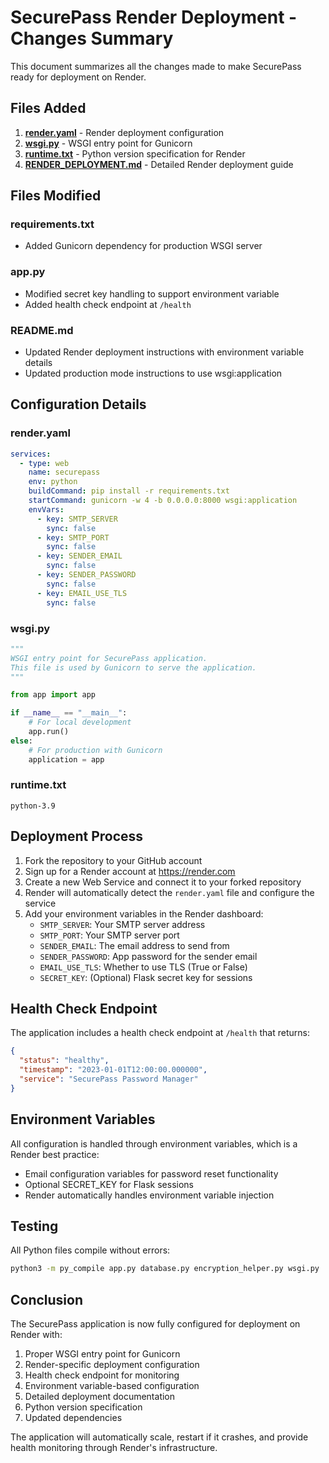 # SecurePass Render Deployment - Changes Summary

This document summarizes all the changes made to make SecurePass ready for deployment on Render.

## Files Added

1. **[render.yaml](file:///Users/ashishmishra/Desktop/Building%20Projects/SecurePass%20Webapp/render.yaml)** - Render deployment configuration
2. **[wsgi.py](file:///Users/ashishmishra/Desktop/Building%20Projects/SecurePass%20Webapp/wsgi.py)** - WSGI entry point for Gunicorn
3. **[runtime.txt](file:///Users/ashishmishra/Desktop/Building%20Projects/SecurePass%20Webapp/runtime.txt)** - Python version specification for Render
4. **[RENDER_DEPLOYMENT.md](file:///Users/ashishmishra/Desktop/Building%20Projects/SecurePass%20Webapp/RENDER_DEPLOYMENT.md)** - Detailed Render deployment guide

## Files Modified

### requirements.txt
- Added Gunicorn dependency for production WSGI server

### app.py
- Modified secret key handling to support environment variable
- Added health check endpoint at `/health`

### README.md
- Updated Render deployment instructions with environment variable details
- Updated production mode instructions to use wsgi:application

## Configuration Details

### render.yaml
```yaml
services:
  - type: web
    name: securepass
    env: python
    buildCommand: pip install -r requirements.txt
    startCommand: gunicorn -w 4 -b 0.0.0.0:8000 wsgi:application
    envVars:
      - key: SMTP_SERVER
        sync: false
      - key: SMTP_PORT
        sync: false
      - key: SENDER_EMAIL
        sync: false
      - key: SENDER_PASSWORD
        sync: false
      - key: EMAIL_USE_TLS
        sync: false
```

### wsgi.py
```python
"""
WSGI entry point for SecurePass application.
This file is used by Gunicorn to serve the application.
"""

from app import app

if __name__ == "__main__":
    # For local development
    app.run()
else:
    # For production with Gunicorn
    application = app
```

### runtime.txt
```
python-3.9
```

## Deployment Process

1. Fork the repository to your GitHub account
2. Sign up for a Render account at https://render.com
3. Create a new Web Service and connect it to your forked repository
4. Render will automatically detect the `render.yaml` file and configure the service
5. Add your environment variables in the Render dashboard:
   - `SMTP_SERVER`: Your SMTP server address
   - `SMTP_PORT`: Your SMTP server port
   - `SENDER_EMAIL`: The email address to send from
   - `SENDER_PASSWORD`: App password for the sender email
   - `EMAIL_USE_TLS`: Whether to use TLS (True or False)
   - `SECRET_KEY`: (Optional) Flask secret key for sessions

## Health Check Endpoint

The application includes a health check endpoint at `/health` that returns:

```json
{
  "status": "healthy",
  "timestamp": "2023-01-01T12:00:00.000000",
  "service": "SecurePass Password Manager"
}
```

## Environment Variables

All configuration is handled through environment variables, which is a Render best practice:

- Email configuration variables for password reset functionality
- Optional SECRET_KEY for Flask sessions
- Render automatically handles environment variable injection

## Testing

All Python files compile without errors:
```bash
python3 -m py_compile app.py database.py encryption_helper.py wsgi.py
```

## Conclusion

The SecurePass application is now fully configured for deployment on Render with:

1. Proper WSGI entry point for Gunicorn
2. Render-specific deployment configuration
3. Health check endpoint for monitoring
4. Environment variable-based configuration
5. Detailed deployment documentation
6. Python version specification
7. Updated dependencies

The application will automatically scale, restart if it crashes, and provide health monitoring through Render's infrastructure.